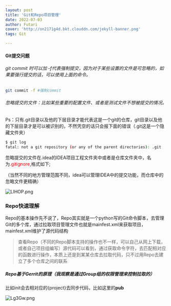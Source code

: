 ```yaml
---
layout: post
title: 'Git和Repo项目管理'
date: 2022-07-03
author: Futari
cover: 'http://on2171g4d.bkt.clouddn.com/jekyll-banner.png'
tags: Git

---
```


#### Git提交问题

######  git commit 时可以加 -f代表强制提交，因为对于某些设置的文件是可忽略的，如果要强行提交的话，可以使用上面的命令。

```bash
git commit -f #强制commit
```

###### 忽略提交的文件：比如某些重要的配置文件、或者是测试文件不想被提交的情况。

Ps：只有.git目录以及他的下层目录才能代表这是一个git的仓库，git目录以及他的下层目录才是可以被识别的，不然凭空的话只会报下面的错误（.git这是一个隐藏文件夹）

```bash
$ git log
fatal: not a git repository (or any of the parent directories): .git
```

忽略提交的文件在.idea的IDEA项目工程文件夹中或者是仓库文件夹中，名为<font color = 'red' >.gitignore</font>,格式如下;

（当然不同的地方管理范围不同，idea可以管理IDEA中的提交功能，而仓库中的忽略文件更精确）

![LIHOP.png](https://s1.328888.xyz/2022/07/13/LIHOP.png)

### Repo快速理解

Repo的基本操作先不说了，Repo其实就是一个python写的Git命令脚本，去管理Git的多个库，通过拉取项目管理文件也就是mainfest.xml来获取项目，mainfest.xml维护了源代码结构

> 查看Repo（不同的Repo脚本支持的操作也不一样，可以自己从网上下载，或者自己项目组编写）源代码可以看到，通过获取命令字符，去匹配相对应的函数进行操作，本质上还是到某某仓库去拉取代码，只不过用Repo去建立了多个仓库之间的联系

##### Repo基于Gerrit的原理（我观察是通过Group组的权限管理来控制拉取的）

比如init会去相对应的{project}去同步代码，比如这里的**pub**

![Lg3Gw.png](https://s1.328888.xyz/2022/07/14/Lg3Gw.png)

